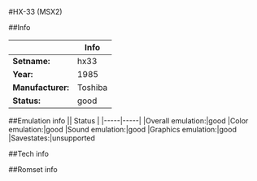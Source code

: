 #HX-33 (MSX2)

##Info

||Info|
|-----|-----|
|**Setname:**|hx33
|**Year:**|1985
|**Manufacturer:**|Toshiba
|**Status:**|good

##Emulation info
|| Status |
|-----|-----|
|Overall emulation:|good
|Color emulation:|good
|Sound emulation:|good
|Graphics emulation:|good
|Savestates:|unsupported

##Tech info

##Romset info

<!--- START OF EDITED COMMENT DO NOT TOUCH TEXT ABOVE-->
